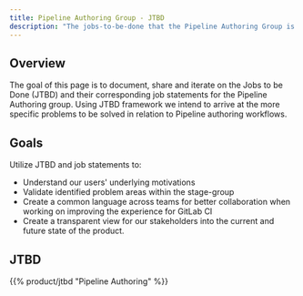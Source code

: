 ```yaml
---
title: Pipeline Authoring Group - JTBD
description: "The jobs-to-be-done that the Pipeline Authoring Group is solving for."
---
```


## Overview

The goal of this page is to document, share and iterate on the Jobs to be Done (JTBD) and their corresponding job statements for the Pipeline Authoring group. Using JTBD framework we intend to arrive at the more specific problems to be solved in relation to Pipeline authoring workflows.

## Goals

Utilize JTBD and job statements to:

- Understand our users' underlying motivations
- Validate identified problem areas within the stage-group
- Create a common language across teams for better collaboration when working on improving the experience for GitLab CI
- Create a transparent view for our stakeholders into the current and future state of the product.

## JTBD

{{% product/jtbd "Pipeline Authoring" %}}
